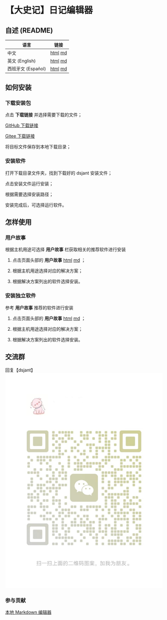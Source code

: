 # 【大史记】日记编辑器

## 自述 (README)

| 语言 | 链接 |
|------|------|
| 中文 | [html](./index.html) [md](./README.md) |
| 英文 (English) | [html](./index.en.html) [md](./README.en.md) |
| 西班牙文 (Español) | [html](./index.es.html) [md](./README.es.md) |

## 如何安装

### 下载安装包

点击 **下载链接** 并选择需要下载的文件；

[GitHub 下载链接](https://github.com/david921518/dsjant/releases/latest)

[Gitee 下载链接](https://gitee.com/david921518/dsjant/releases/latest)

将目标文件保存到本地下载目录；

### 安装软件

打开下载目录文件夹，找到下载好的 dsjant 安装文件；

点击安装文件运行安装；

根据需要选择安装路径；

安装完成后，可选择运行软件。

## 怎样使用

### 用户故事

根据主机用途可选择 **用户故事** 栏获取相关的推荐软件进行安装

1. 点击页面头部的 **用户故事** [html](./user-story/index.html) [md](./user-story/README.md) ；

2. 根据主机用途选择对应的解决方案；

3. 根据解决方案列出的软件选择安装。

### 安装独立软件

参考 **用户故事** 推荐的软件进行安装

1. 点击页面头部的 **用户故事** [html](./user-story/index.html) [md](./user-story/README.md) ；

2. 根据主机用途选择对应的解决方案；

3. 根据解决方案列出的软件选择安装。

## 交流群

回复【dsjant】 ![微信二维码#300px](./images/wx_qrcode.jpg)

### 参与贡献

[本地 Markdown 编辑器](./editor/index.html)
